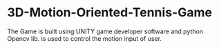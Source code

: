 # 3D-Motion-Oriented-Tennis-Game
The Game is built using UNITY game developer software and python Opencv lib. is used to control the motion input of user. 
